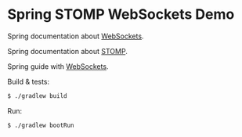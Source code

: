 # Spring STOMP WebSockets Demo

Spring documentation about 
[WebSockets](https://docs.spring.io/spring-framework/docs/5.3.9/reference/html/web.html#websocket).

Spring documentation about
[STOMP](https://docs.spring.io/spring-framework/docs/5.3.9/reference/html/web.html#websocket-stomp).

Spring guide with
[WebSockets](https://spring.io/guides/gs/messaging-stomp-websocket).

Build & tests:

```bash
$ ./gradlew build
```

Run:

```bash
$ ./gradlew bootRun
```
